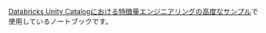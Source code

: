 [Databricks Unity Catalogにおける特徴量エンジニアリングの高度なサンプル](https://qiita.com/taka_yayoi/items/bcc29b31016dcc8ef528)で使用しているノートブックです。
